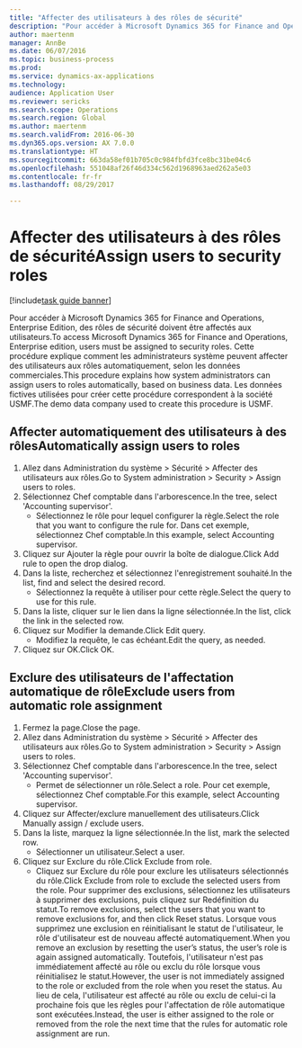 ```yaml
--- 
title: "Affecter des utilisateurs à des rôles de sécurité"
description: "Pour accéder à Microsoft Dynamics 365 for Finance and Operations, Enterprise Edition, des rôles de sécurité doivent être affectés aux utilisateurs."
author: maertenm
manager: AnnBe
ms.date: 06/07/2016
ms.topic: business-process
ms.prod: 
ms.service: dynamics-ax-applications
ms.technology: 
audience: Application User
ms.reviewer: sericks
ms.search.scope: Operations
ms.search.region: Global
ms.author: maertenm
ms.search.validFrom: 2016-06-30
ms.dyn365.ops.version: AX 7.0.0
ms.translationtype: HT
ms.sourcegitcommit: 663da58ef01b705c0c984fbfd3fce8bc31be04c6
ms.openlocfilehash: 551048af26f46d334c562d1968963aed262a5e03
ms.contentlocale: fr-fr
ms.lasthandoff: 08/29/2017

---
```

# <a name="assign-users-to-security-roles"></a><span data-ttu-id="6b838-103">Affecter des utilisateurs à des rôles de sécurité</span><span class="sxs-lookup"><span data-stu-id="6b838-103">Assign users to security roles</span></span>

[!include[task guide banner](../../includes/task-guide-banner.md)]

<span data-ttu-id="6b838-104">Pour accéder à Microsoft Dynamics 365 for Finance and Operations, Enterprise Edition, des rôles de sécurité doivent être affectés aux utilisateurs.</span><span class="sxs-lookup"><span data-stu-id="6b838-104">To access Microsoft Dynamics 365 for Finance and Operations, Enterprise edition, users must be assigned to security roles.</span></span> <span data-ttu-id="6b838-105">Cette procédure explique comment les administrateurs système peuvent affecter des utilisateurs aux rôles automatiquement, selon les données commerciales.</span><span class="sxs-lookup"><span data-stu-id="6b838-105">This procedure explains how system administrators can assign users to roles automatically, based on business data.</span></span> <span data-ttu-id="6b838-106">Les données fictives utilisées pour créer cette procédure correspondent à la société USMF.</span><span class="sxs-lookup"><span data-stu-id="6b838-106">The demo data company used to create this procedure is USMF.</span></span>


## <a name="automatically-assign-users-to-roles"></a><span data-ttu-id="6b838-107">Affecter automatiquement des utilisateurs à des rôles</span><span class="sxs-lookup"><span data-stu-id="6b838-107">Automatically assign users to roles</span></span>
1. <span data-ttu-id="6b838-108">Allez dans Administration du système > Sécurité > Affecter des utilisateurs aux rôles.</span><span class="sxs-lookup"><span data-stu-id="6b838-108">Go to System administration > Security > Assign users to roles.</span></span>
2. <span data-ttu-id="6b838-109">Sélectionnez Chef comptable dans l'arborescence.</span><span class="sxs-lookup"><span data-stu-id="6b838-109">In the tree, select 'Accounting supervisor'.</span></span>
    * <span data-ttu-id="6b838-110">Sélectionnez le rôle pour lequel configurer la règle.</span><span class="sxs-lookup"><span data-stu-id="6b838-110">Select the role that you want to configure the rule for.</span></span> <span data-ttu-id="6b838-111">Dans cet exemple, sélectionnez Chef comptable.</span><span class="sxs-lookup"><span data-stu-id="6b838-111">In this example, select Accounting supervisor.</span></span>  
3. <span data-ttu-id="6b838-112">Cliquez sur Ajouter la règle pour ouvrir la boîte de dialogue.</span><span class="sxs-lookup"><span data-stu-id="6b838-112">Click Add rule to open the drop dialog.</span></span>
4. <span data-ttu-id="6b838-113">Dans la liste, recherchez et sélectionnez l'enregistrement souhaité.</span><span class="sxs-lookup"><span data-stu-id="6b838-113">In the list, find and select the desired record.</span></span>
    * <span data-ttu-id="6b838-114">Sélectionnez la requête à utiliser pour cette règle.</span><span class="sxs-lookup"><span data-stu-id="6b838-114">Select the query to use for this rule.</span></span>  
5. <span data-ttu-id="6b838-115">Dans la liste, cliquer sur le lien dans la ligne sélectionnée.</span><span class="sxs-lookup"><span data-stu-id="6b838-115">In the list, click the link in the selected row.</span></span>
6. <span data-ttu-id="6b838-116">Cliquez sur Modifier la demande.</span><span class="sxs-lookup"><span data-stu-id="6b838-116">Click Edit query.</span></span>
    * <span data-ttu-id="6b838-117">Modifiez la requête, le cas échéant.</span><span class="sxs-lookup"><span data-stu-id="6b838-117">Edit the query, as needed.</span></span>  
7. <span data-ttu-id="6b838-118">Cliquez sur OK.</span><span class="sxs-lookup"><span data-stu-id="6b838-118">Click OK.</span></span>

## <a name="exclude-users-from-automatic-role-assignment"></a><span data-ttu-id="6b838-119">Exclure des utilisateurs de l'affectation automatique de rôle</span><span class="sxs-lookup"><span data-stu-id="6b838-119">Exclude users from automatic role assignment</span></span>
1. <span data-ttu-id="6b838-120">Fermez la page.</span><span class="sxs-lookup"><span data-stu-id="6b838-120">Close the page.</span></span>
2. <span data-ttu-id="6b838-121">Allez dans Administration du système > Sécurité > Affecter des utilisateurs aux rôles.</span><span class="sxs-lookup"><span data-stu-id="6b838-121">Go to System administration > Security > Assign users to roles.</span></span>
3. <span data-ttu-id="6b838-122">Sélectionnez Chef comptable dans l'arborescence.</span><span class="sxs-lookup"><span data-stu-id="6b838-122">In the tree, select 'Accounting supervisor'.</span></span>
    * <span data-ttu-id="6b838-123">Permet de sélectionner un rôle.</span><span class="sxs-lookup"><span data-stu-id="6b838-123">Select a role.</span></span> <span data-ttu-id="6b838-124">Pour cet exemple, sélectionnez Chef comptable.</span><span class="sxs-lookup"><span data-stu-id="6b838-124">For this example, select Accounting supervisor.</span></span>  
4. <span data-ttu-id="6b838-125">Cliquez sur Affecter/exclure manuellement des utilisateurs.</span><span class="sxs-lookup"><span data-stu-id="6b838-125">Click Manually assign / exclude users.</span></span>
5. <span data-ttu-id="6b838-126">Dans la liste, marquez la ligne sélectionnée.</span><span class="sxs-lookup"><span data-stu-id="6b838-126">In the list, mark the selected row.</span></span>
    * <span data-ttu-id="6b838-127">Sélectionner un utilisateur.</span><span class="sxs-lookup"><span data-stu-id="6b838-127">Select a user.</span></span>  
6. <span data-ttu-id="6b838-128">Cliquez sur Exclure du rôle.</span><span class="sxs-lookup"><span data-stu-id="6b838-128">Click Exclude from role.</span></span>
    * <span data-ttu-id="6b838-129">Cliquez sur Exclure du rôle pour exclure les utilisateurs sélectionnés du rôle.</span><span class="sxs-lookup"><span data-stu-id="6b838-129">Click Exclude from role to exclude the selected users from the role.</span></span> <span data-ttu-id="6b838-130">Pour supprimer des exclusions, sélectionnez les utilisateurs à supprimer des exclusions, puis cliquez sur Redéfinition du statut.</span><span class="sxs-lookup"><span data-stu-id="6b838-130">To remove exclusions, select the users that you want to remove exclusions for, and then click Reset status.</span></span> <span data-ttu-id="6b838-131">Lorsque vous supprimez une exclusion en réinitialisant le statut de l'utilisateur, le rôle d'utilisateur est de nouveau affecté automatiquement.</span><span class="sxs-lookup"><span data-stu-id="6b838-131">When you remove an exclusion by resetting the user’s status, the user’s role is again assigned automatically.</span></span> <span data-ttu-id="6b838-132">Toutefois, l'utilisateur n'est pas immédiatement affecté au rôle ou exclu du rôle lorsque vous réinitialisez le statut.</span><span class="sxs-lookup"><span data-stu-id="6b838-132">However, the user is not immediately assigned to the role or excluded from the role when you reset the status.</span></span> <span data-ttu-id="6b838-133">Au lieu de cela, l'utilisateur est affecté au rôle ou exclu de celui-ci la prochaine fois que les règles pour l'affectation de rôle automatique sont exécutées.</span><span class="sxs-lookup"><span data-stu-id="6b838-133">Instead, the user is either assigned to the role or removed from the role the next time that the rules for automatic role assignment are run.</span></span>  


